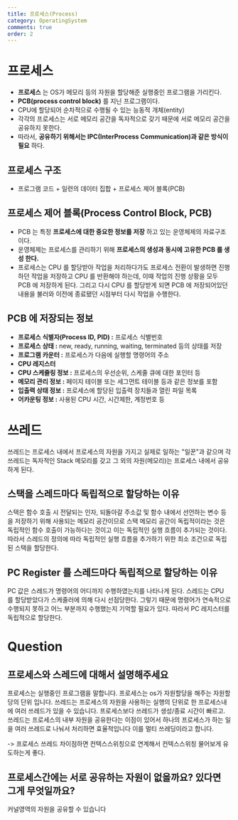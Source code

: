 ```yaml
---
title: 프로세스(Process)
category: OperatingSystem
comments: true
order: 2
---
```


# 프로세스
* __프로세스__ 는 OS가 메모리 등의 자원을 할당해준 실행중인 프로그램을 가리킨다.
* __PCB(process control block)__ 를 지닌 프로그램이다.
* CPU에 할당되어 순차적으로 수행될 수 있는 능동적 개체(entity)
* 각각의 프로세스는 서로 메모리 공간을 독자적으로 갖기 때문에 서로 메모리 공간을 공유하지 못한다. 
* 따라서, __공유하기 위해서는 IPC(InterProcess Communication)과 같은 방식이 필요__ 하다.

## 프로세스 구조
* 프로그램 코드 + 일련의 데이터 집합 + 프로세스 제어 블록(PCB)

## 프로세스 제어 블록(Process Control Block, PCB)
* PCB 는 특정 __프로세스에 대한 중요한 정보를 저장__ 하고 있는 운영체제의 자료구조이다. 
* 운영체제는 프로세스를 관리하기 위해 __프로세스의 생성과 동시에 고유한 PCB 를 생성 한다.__ 
* 프로세스는 CPU 를 할당받아 작업을 처리하다가도 프로세스 전환이 발생하면 진행하던 작업을 저장하고 CPU 를 반환해야 하는데, 이때 작업의 진행 상황을 모두 PCB 에 저장하게 된다. 그리고 다시 CPU 를 할당받게 되면 PCB 에 저장되어있던 내용을 불러와 이전에 종료됐던 시점부터 다시 작업을 수행한다.

## PCB 에 저장되는 정보
* __프로세스 식별자(Process ID, PID) :__ 프로세스 식별번호
* __프로세스 상태 :__ new, ready, running, waiting, terminated 등의 상태를 저장
* __프로그램 카운터 :__ 프로세스가 다음에 실행할 명령어의 주소
* __CPU 레지스터__
* __CPU 스케쥴링 정보 :__ 프로세스의 우선순위, 스케줄 큐에 대한 포인터 등
* __메모리 관리 정보 :__ 페이지 테이블 또는 세그먼트 테이블 등과 같은 정보를 포함
* __입출력 상태 정보 :__ 프로세스에 할당된 입출력 장치들과 열린 파일 목록
* __어카운팅 정보 :__ 사용된 CPU 시간, 시간제한, 계정번호 등


# 쓰레드
쓰레드는 프로세스 내에서 프로세스의 자원을 가지고 실제로 일하는 "일꾼"과 같으며 각 쓰레드는 독자적인 Stack 메모리를 갖고 그 외의 자원(메모리)는 프로세스 내에서 공유하게 된다.

## 스택을 스레드마다 독립적으로 할당하는 이유
스택은 함수 호출 시 전달되는 인자, 되돌아갈 주소값 및 함수 내에서 선언하는 변수 등을 저장하기 위해 사용되는 메모리 공간이므로 스택 메모리 공간이 독립적이라는 것은 독립적인 함수 호출이 가능하다는 것이고 이는 독립적인 실행 흐름이 추가되는 것이다. 따라서 스레드의 정의에 따라 독립적인 실행 흐름을 추가하기 위한 최소 조건으로 독립된 스택을 할당한다.

## PC Register 를 스레드마다 독립적으로 할당하는 이유
PC 값은 스레드가 명령어의 어디까지 수행하였는지를 나타나게 된다. 스레드는 CPU 를 할당받았다가 스케줄러에 의해 다시 선점당한다. 그렇기 때문에 명령어가 연속적으로 수행되지 못하고 어느 부분까지 수행했는지 기억할 필요가 있다. 따라서 PC 레지스터를 독립적으로 할당한다.

# Question
## 프로세스와 스레드에 대해서 설명해주세요
프로세스는 실행중인 프로그램을 말합니다. 프로세스는 os가 자원할당을 해주는 자원할당의 단위 입니다. 쓰레드는 프로세스의 자원을 사용하는 실행의 단위로 한 프로세스내에 여러 쓰레드가 있을 수 있습니다. 프로세스보다 쓰레드가 생성/종료 시간이 빠르고. 쓰레드는 프로세스의 내부 자원을 공유한다는 이점이 있어서 하나의 프로세스가 하는 일을 여러 쓰레드로 나눠서 처리하면 효율적입니다 이를 멀티 쓰레딩이라고 합니다.

-> 프로세스 쓰레드 차이점하면 컨텍스스위칭으로 연계해서 컨텍스스위칭 물어보게 유도하는게 좋다.

## 프로세스간에는 서로 공유하는 자원이 없을까요? 있다면 그게 무엇일까요?
커널영역의 자원을 공유할 수 있습니다